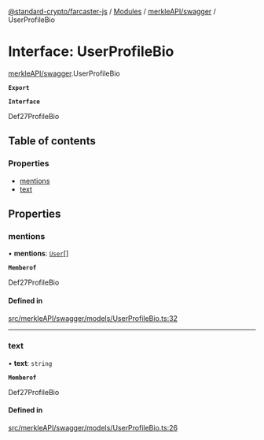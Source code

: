 [@standard-crypto/farcaster-js](../README.md) / [Modules](../modules.md) / [merkleAPI/swagger](../modules/merkleAPI_swagger.md) / UserProfileBio

# Interface: UserProfileBio

[merkleAPI/swagger](../modules/merkleAPI_swagger.md).UserProfileBio

**`Export`**

**`Interface`**

Def27ProfileBio

## Table of contents

### Properties

- [mentions](merkleAPI_swagger.UserProfileBio.md#mentions)
- [text](merkleAPI_swagger.UserProfileBio.md#text)

## Properties

### mentions

• **mentions**: [`User`](merkleAPI_swagger.User.md)[]

**`Memberof`**

Def27ProfileBio

#### Defined in

[src/merkleAPI/swagger/models/UserProfileBio.ts:32](https://github.com/standard-crypto/farcaster-js/blob/main/src/merkleAPI/swagger/models/UserProfileBio.ts#L32)

___

### text

• **text**: `string`

**`Memberof`**

Def27ProfileBio

#### Defined in

[src/merkleAPI/swagger/models/UserProfileBio.ts:26](https://github.com/standard-crypto/farcaster-js/blob/main/src/merkleAPI/swagger/models/UserProfileBio.ts#L26)
